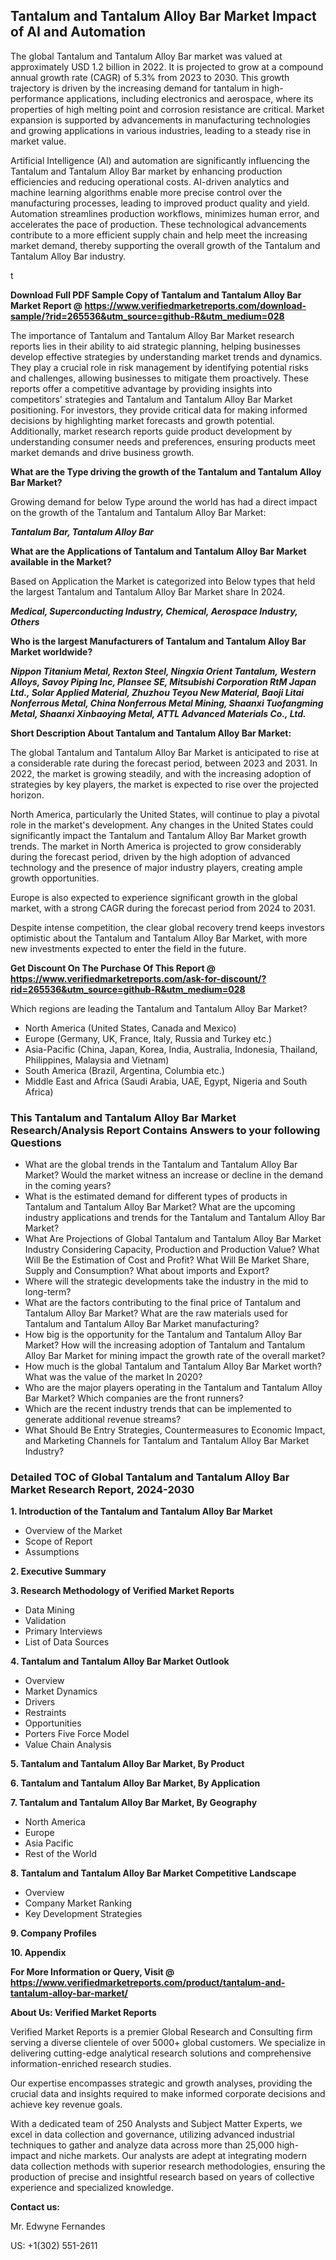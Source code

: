 <h2>Tantalum and Tantalum Alloy Bar Market Impact of AI and Automation</h2><p>The global Tantalum and Tantalum Alloy Bar market was valued at approximately USD 1.2 billion in 2022. It is projected to grow at a compound annual growth rate (CAGR) of 5.3% from 2023 to 2030. This growth trajectory is driven by the increasing demand for tantalum in high-performance applications, including electronics and aerospace, where its properties of high melting point and corrosion resistance are critical. Market expansion is supported by advancements in manufacturing technologies and growing applications in various industries, leading to a steady rise in market value.</p><p>Artificial Intelligence (AI) and automation are significantly influencing the Tantalum and Tantalum Alloy Bar market by enhancing production efficiencies and reducing operational costs. AI-driven analytics and machine learning algorithms enable more precise control over the manufacturing processes, leading to improved product quality and yield. Automation streamlines production workflows, minimizes human error, and accelerates the pace of production. These technological advancements contribute to a more efficient supply chain and help meet the increasing market demand, thereby supporting the overall growth of the Tantalum and Tantalum Alloy Bar industry.</p>t</p><p id="" class=""><strong>Download Full PDF Sample Copy of Tantalum and Tantalum Alloy Bar Market Report @ <a href="https://www.verifiedmarketreports.com/download-sample/?rid=265536&utm_source=github-R&utm_medium=028" target="_blank">https://www.verifiedmarketreports.com/download-sample/?rid=265536&utm_source=github-R&utm_medium=028</a></strong></p><p>The importance of&nbsp;Tantalum and Tantalum Alloy Bar Market research reports lies in their ability to aid strategic planning, helping businesses develop effective strategies by understanding market trends and dynamics. They play a crucial role in risk management by identifying potential risks and challenges, allowing businesses to mitigate them proactively. These reports offer a competitive advantage by providing insights into competitors' strategies and Tantalum and Tantalum Alloy Bar Market positioning. For investors, they provide critical data for making informed decisions by highlighting market forecasts and growth potential. Additionally, market research reports guide product development by understanding consumer needs and preferences, ensuring products meet market demands and drive business growth.</p><p><strong>What are the&nbsp;Type driving the growth of the Tantalum and Tantalum Alloy Bar Market?</strong></p><p id="" class="">Growing demand for below Type around the world has had a direct impact on the growth of the Tantalum and Tantalum Alloy Bar Market:</p><em><strong>Tantalum Bar, Tantalum Alloy Bar</strong></em></p><strong>What are the&nbsp;Applications&nbsp;of Tantalum and Tantalum Alloy Bar Market available in the Market?</strong></p><p id="" class="">Based on Application the Market is categorized into Below types that held the largest Tantalum and Tantalum Alloy Bar Market share In 2024.</p><em><strong>Medical, Superconducting Industry, Chemical, Aerospace Industry, Others</strong></em></p><strong>Who is the largest Manufacturers of Tantalum and Tantalum Alloy Bar Market worldwide?</strong></p><p><em><strong>Nippon Titanium Metal, Rexton Steel, Ningxia Orient Tantalum, Western Alloys, Savoy Piping Inc, Plansee SE, Mitsubishi Corporation RtM Japan Ltd., Solar Applied Material, Zhuzhou Teyou New Material, Baoji Litai Nonferrous Metal, China Nonferrous Metal Mining, Shaanxi Tuofangming Metal, Shaanxi Xinbaoying Metal, ATTL Advanced Materials Co., Ltd.</strong></em></p><p id="" class=""><strong>Short Description About Tantalum and Tantalum Alloy Bar Market:</strong></p><p>The global Tantalum and Tantalum Alloy Bar Market is anticipated to rise at a considerable rate during the forecast period, between 2023 and 2031. In 2022, the market is growing steadily, and with the increasing adoption of strategies by key players, the market is expected to rise over the projected horizon.</p><p>North America, particularly the United States, will continue to play a pivotal role in the market's development. Any changes in the United States could significantly impact the Tantalum and Tantalum Alloy Bar Market growth trends. The market in North America is projected to grow considerably during the forecast period, driven by the high adoption of advanced technology and the presence of major industry players, creating ample growth opportunities.</p><p>Europe is also expected to experience significant growth in the global market, with a strong CAGR during the forecast period from 2024 to 2031.</p><p>Despite intense competition, the clear global recovery trend keeps investors optimistic about the Tantalum and Tantalum Alloy Bar Market, with more new investments expected to enter the field in the future.</p><p id="" class=""><strong>Get Discount On The Purchase Of This Report @ <a href="https://www.verifiedmarketreports.com/ask-for-discount/?rid=265536&utm_source=github-R&utm_medium=028" target="_blank">https://www.verifiedmarketreports.com/ask-for-discount/?rid=265536&utm_source=github-R&utm_medium=028</a></strong></p>Which regions are leading the Tantalum and Tantalum Alloy Bar Market?</p><ul><li>North America (United States, Canada and Mexico)</li><li>Europe (Germany, UK, France, Italy, Russia and Turkey etc.)</li><li>Asia-Pacific (China, Japan, Korea, India, Australia, Indonesia, Thailand, Philippines, Malaysia and Vietnam)</li><li>South America (Brazil, Argentina, Columbia etc.)</li><li>Middle East and Africa (Saudi Arabia, UAE, Egypt, Nigeria and South Africa)</li></ul><h3 id="" class="">This Tantalum and Tantalum Alloy Bar Market Research/Analysis Report Contains Answers to your following Questions</h3><ul><li>What are the global trends in the Tantalum and Tantalum Alloy Bar Market? Would the market witness an increase or decline in the demand in the coming years?</li><li>What is the estimated demand for different types of products in Tantalum and Tantalum Alloy Bar Market? What are the upcoming industry applications and trends for the Tantalum and Tantalum Alloy Bar Market?</li><li>What Are Projections of Global Tantalum and Tantalum Alloy Bar Market Industry Considering Capacity, Production and Production Value? What Will Be the Estimation of Cost and Profit? What Will Be Market Share, Supply and Consumption? What about imports and Export?</li><li>Where will the strategic developments take the industry in the mid to long-term?</li><li>What are the factors contributing to the final price of Tantalum and Tantalum Alloy Bar Market? What are the raw materials used for Tantalum and Tantalum Alloy Bar Market manufacturing?</li><li>How big is the opportunity for the Tantalum and Tantalum Alloy Bar Market? How will the increasing adoption of Tantalum and Tantalum Alloy Bar Market for mining impact the growth rate of the overall market?</li><li>How much is the global Tantalum and Tantalum Alloy Bar Market worth? What was the value of the market In 2020?</li><li>Who are the major players operating in the Tantalum and Tantalum Alloy Bar Market? Which companies are the front runners?</li><li>Which are the recent industry trends that can be implemented to generate additional revenue streams?</li><li>What Should Be Entry Strategies, Countermeasures to Economic Impact, and Marketing Channels for Tantalum and Tantalum Alloy Bar Market Industry?</li></ul><h3 id="" class="">Detailed TOC of Global Tantalum and Tantalum Alloy Bar Market Research Report, 2024-2030</h3><p id="" class=""><strong>1. Introduction of the Tantalum and Tantalum Alloy Bar Market</strong></p><ul><li>Overview of the Market</li><li>Scope of Report</li><li>Assumptions</li></ul><p id="" class=""><strong>2. Executive Summary</strong></p><p id="" class=""><strong>3. Research Methodology of Verified Market Reports</strong></p><ul><li>Data Mining</li><li>Validation</li><li>Primary Interviews</li><li>List of Data Sources</li></ul><p id="" class=""><strong>4. Tantalum and Tantalum Alloy Bar Market Outlook</strong></p><ul><li>Overview</li><li>Market Dynamics</li><li>Drivers</li><li>Restraints</li><li>Opportunities</li><li>Porters Five Force Model</li><li>Value Chain Analysis</li></ul><p id="" class=""><strong>5. Tantalum and Tantalum Alloy Bar Market, By Product</strong></p><p id="" class=""><strong>6. Tantalum and Tantalum Alloy Bar Market, By Application</strong></p><p id="" class=""><strong>7. Tantalum and Tantalum Alloy Bar Market, By Geography</strong></p><ul><li>North America</li><li>Europe</li><li>Asia Pacific</li><li>Rest of the World</li></ul><p id="" class=""><strong>8. Tantalum and Tantalum Alloy Bar Market Competitive Landscape</strong></p><ul><li>Overview</li><li>Company Market Ranking</li><li>Key Development Strategies</li></ul><p id="" class=""><strong>9. Company Profiles</strong></p><p id="" class=""><strong>10. Appendix</strong></p><p id="" class=""><strong>For More Information or Query, Visit @ <a href="https://www.verifiedmarketreports.com/product/tantalum-and-tantalum-alloy-bar-market/" target="_blank">https://www.verifiedmarketreports.com/product/tantalum-and-tantalum-alloy-bar-market/</a></strong></p><p id="" class=""><strong>About Us: Verified Market Reports</strong></p><p id="" class="">Verified Market Reports is a premier Global Research and Consulting firm serving a diverse clientele of over 5000+ global customers. We specialize in delivering cutting-edge analytical research solutions and comprehensive information-enriched research studies.</p><p id="" class="">Our expertise encompasses strategic and growth analyses, providing the crucial data and insights required to make informed corporate decisions and achieve key revenue goals.</p><p id="" class="">With a dedicated team of 250 Analysts and Subject Matter Experts, we excel in data collection and governance, utilizing advanced industrial techniques to gather and analyze data across more than 25,000 high-impact and niche markets. Our analysts are adept at integrating modern data collection methods with superior research methodologies, ensuring the production of precise and insightful research based on years of collective experience and specialized knowledge.</p><p id="" class=""><strong>Contact us:</strong></p><p id="" class="">Mr. Edwyne Fernandes</p><p id="" class="">US: +1(302) 551-2611</p>